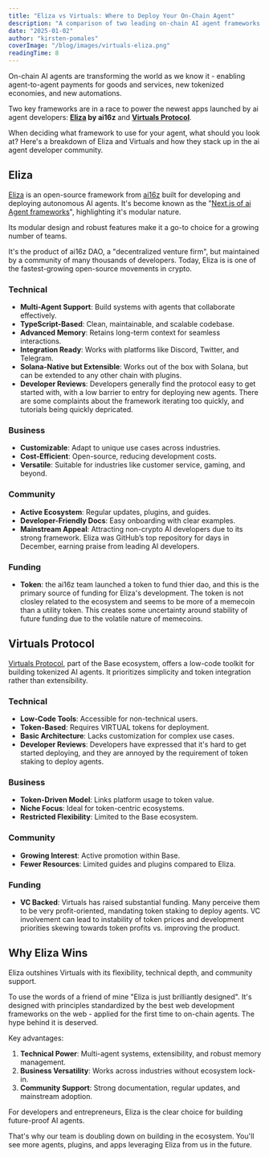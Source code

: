 ```yaml
---
title: "Eliza vs Virtuals: Where to Deploy Your On-Chain Agent"
description: "A comparison of two leading on-chain AI agent frameworks from a technical, business, and community perspective."
date: "2025-01-02"
author: "kirsten-pomales"
coverImage: "/blog/images/virtuals-eliza.png"
readingTime: 8
---
```


On-chain AI agents are transforming the world as we know it - enabling agent-to-agent payments for goods and services, new tokenized economies, and new automations. 

Two key frameworks are in a race to power the newest apps launched by ai agent developers: **[Eliza](https://elizaos.github.io/eliza/docs/intro/) by ai16z** and **[Virtuals Protocol](hhttps://www.virtuals.io/)**. 

When deciding what framework to use for your agent, what should you look at? Here's a breakdown of Eliza and Virtuals and how they stack up in the ai agent developer community.

## **Eliza**

[Eliza](https://elizaos.github.io/eliza/docs/intro/) is an open-source framework from [ai16z](https://x.com/a16z) built for developing and deploying autonomous AI agents. It's become known as the "[Next.js of ai Agent frameworks](https://x.com/dabit3/status/1863601620921057598)", highlighting it's modular nature. 

Its modular design and robust features make it a go-to choice for a growing number of teams.

It's the product of ai16z DAO, a "decentralized venture firm", but maintained by a community of many thousands of developers. Today, Eliza is is one of the fastest-growing open-source movements in crypto.

### **Technical**
- **Multi-Agent Support**: Build systems with agents that collaborate effectively.
- **TypeScript-Based**: Clean, maintainable, and scalable codebase.
- **Advanced Memory**: Retains long-term context for seamless interactions.
- **Integration Ready**: Works with platforms like Discord, Twitter, and Telegram.
- **Solana-Native but Extensible**: Works out of the box with Solana, but can be extended to any other chain with plugins.
- **Developer Reviews**: Developers generally find the protocol easy to get started with, with a low barrier to entry for deploying new agents. There are some complaints about the framework iterating too quickly, and tutorials being quickly depricated.

### **Business**
- **Customizable**: Adapt to unique use cases across industries.
- **Cost-Efficient**: Open-source, reducing development costs.
- **Versatile**: Suitable for industries like customer service, gaming, and beyond.

### **Community**
- **Active Ecosystem**: Regular updates, plugins, and guides.
- **Developer-Friendly Docs**: Easy onboarding with clear examples.
- **Mainstream Appeal**: Attracting non-crypto AI developers due to its strong framework. Eliza was GitHub’s top repository for days in December, earning praise from leading AI developers.

### **Funding**
- **Token**: the ai16z team launched a token to fund thier dao, and this is the primary source of funding for Eliza's development. The token is not closley related to the ecosystem and seems to be more of a memecoin than a utility token. This creates some uncertainty around stability of future funding due to the volatile nature of memecoins. 

## **Virtuals Protocol**
[Virtuals Protocol](hhttps://www.virtuals.io/), part of the Base ecosystem, offers a low-code toolkit for building tokenized AI agents. It prioritizes simplicity and token integration rather than extensibility. 

### **Technical**
- **Low-Code Tools**: Accessible for non-technical users.
- **Token-Based**: Requires VIRTUAL tokens for deployment.
- **Basic Architecture**: Lacks customization for complex use cases.
- **Developer Reviews**: Developers have expressed that it's hard to get started deploying, and they are annoyed by the requirement of token staking to deploy agents.

### **Business**
- **Token-Driven Model**: Links platform usage to token value.
- **Niche Focus**: Ideal for token-centric ecosystems.
- **Restricted Flexibility**: Limited to the Base ecosystem.

### **Community**
- **Growing Interest**: Active promotion within Base.
- **Fewer Resources**: Limited guides and plugins compared to Eliza.

### **Funding**
- **VC Backed**: Virtuals has raised substantial funding. Many perceive them to be very profit-oriented, mandating token staking to deploy agents. VC involvement can lead to instability of token prices and development priorities skewing towards token profits vs. improving the product.


## Why Eliza Wins

Eliza outshines Virtuals with its flexibility, technical depth, and community support. 

To use the words of a friend of mine "Eliza is just brilliantly designed". It's designed with principles standardized by the best web development frameworks on the web - applied for the first time to on-chain agents. The hype behind it is deserved. 

Key advantages:

1. **Technical Power**: Multi-agent systems, extensibility, and robust memory management.
2. **Business Versatility**: Works across industries without ecosystem lock-in.
3. **Community Support**: Strong documentation, regular updates, and mainstream adoption.

For developers and entrepreneurs, Eliza is the clear choice for building future-proof AI agents. 

That's why our team is doubling down on building in the ecosystem. You'll see more agents, plugins, and apps leveraging Eliza from us in the future. 

